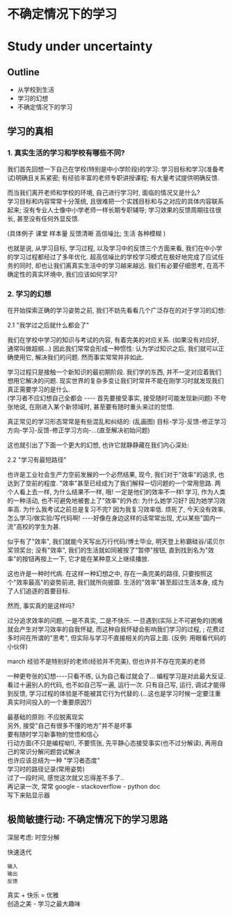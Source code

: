 # 不确定情况下的学习 

# Study under uncertainty

## Outline
- 从学校到生活
- 学习的幻想
- 不确定情况下的学习

## 学习的真相

### 1. 真实生活的学习和学校有哪些不同?  
我们首先回想一下自己在学校(特别是中小学阶段)的学习: 学习目标和学习(准备考试)明确且关系紧密; 有经验丰富的老师专职讲授课程; 有大量考试提供明确反馈.

而当我们离开老师和学校的环境, 自己进行学习时, 面临的情况又是什么?    
学习目标和内容常常十分笼统, 且很难把一个实践目标和与之对应的具体内容联系起来; 没有专业人士像中小学老师一样长期专职辅导; 学习效果的反馈周期往往很长, 甚至没有任何外显反馈.

(具体例子 课堂 样本量 反馈清晰 高信噪比; 生活 各种模糊 )

也就是说, 从学习目标, 学习过程, 以及学习中的反馈三个方面来看, 我们在中小学的学习过程都经过了多年优化. 
超高信噪比的学校学习模式在极好地完成了应试任务的同时, 却也让我们离真实生活中的学习越来越远. 我们有必要仔细思考, 在高不确定性的真实环境中, 我们应该如何学习?

### 2. 学习的幻想
在开始探索正确的学习姿势之前, 我们不妨先看看几个广泛存在的对于学习的幻想:

2.1 "我学过之后就什么都会了"

我们在学校中学习的知识与考试的内容, 有着完美的对应关系. (如果没有对应好, 通常叫做超纲...)
因此我们常常会形成一种惯性: 认为学过知识之后, 我们就可以正确使用它, 解决我们的问题.
然而事实常常并非如此.

学习过程只是接触一个新知识的最初期阶段. 我们学的东西, 并不一定对应着我们想用它解决的问题. 现实世界的复杂多变让我们时常并不能在刚学习时就发现我们真正需要学习的是什么.   
(学习者不应幻想自己全都会 ---- 首先要接受事实, 接受随时可能发现新问题)
不夸张地说, 在刚进入某个新领域时, 甚至要有随时重头来过的觉悟.

真正常见的学习形态常常是有些混乱和纠结的:
(乱画图)
目标-学习-反馈-修正学习方向-学习-反馈-修正学习方向-...(直至解决初始问题)

这也就引出了下面一个更大的幻想, 也许它就静静藏在我们内心深处:

2.2 "学习有最短路径"

也许是工业社会生产力空前发展的一个必然结果, 现今, 我们对于"效率"的追求, 也达到了空前的程度.
"效率"甚至已经成为了我们解释一切问题的一个常用思路. 两个人看上去一样, 为什么结果不一样, 哦! 一定是他们的效率不一样! 学习, 作为人类的一种活动, 也不可避免地被套上了"效率"的外衣: 为什么她学习好? 因为她学习效率高. 为什么我考试之前总是复习不完? 因为我复习效率低. 烦死了, 今天没有效率, 怎么学习/做实验/写代码啊! ----好像在身边这样的话常常出现, 尤以某些"国内一流"高校的学生为甚.

似乎有了"效率", 我们就能今天写出万行代码/博士毕业, 明天登上称霸硅谷/诺贝尔奖领奖台; 没有"效率", 我们的生活就如同被按了"暂停"按钮, 直到找到名为"效率"的按钮再按上一下, 它才能在某种意义上继续播放.

这也许是一种时代病. 在这样一种幻想之中, 存在一条完美的路径, 只要按照这个"效率最高"的姿势前进, 我们就所向披靡. 生活的"效率"甚至超过生活本身, 成为了人们追逐的首要目标.

然而, 事实真的是这样吗?

过分追求效率的问题, 一是不真实, 二是不快乐. 一旦遇到(实际上不可避免的)困难就会产生对学习效率的自我怀疑, 而这种自我怀疑会影响我们学习的过程, ; 花费过多时间在所谓的"思考", 但实际与学习不直接相关的内容上面. (反例: 用眼看代码的小伙伴)



march 经验不是特别好的老师(经验并不完美), 但也许并不存在完美的老师


一种更夸张的幻想----只看不练, 认为自己看过就会了...
编程学习是对此最大反证.
看过十遍别人的代码, 也不如自己写一遍, 运行一次. 只有自己写, 运行, 调试才能得到反馈, 学习过程的体验是不能被其它行为代替的.(...这也是学习时候一定要注重真实时间投入的一个重要原因?)



最基础的原则: 不应脱离现实  
另外, 接受"自己有很多不懂的地方"并不是坏事  
要有随时学习新事物的觉悟和信心  
行动方面(不只是编程呦!), 不要慌张, 先平静心态接受事实(也不过分解读), 再用自己的常识分解问题尝试解决  
也许应该总结为一种 "学习者态度"  
学习时的路径记录(常用姿势)  
过了一段时间, 感觉这次就又忘得差不多了..  
再记录一次, 常常 google - stackoverflow - python doc  
写下来贴显示器  

## 极简敏捷行动: 不确定情况下的学习思路

深层考虑: 时空分解


快速迭代  
```
输入   
输出  
反馈  
```

真实 + 快乐 = 优雅  
创造之美 - 学习之最大趣味